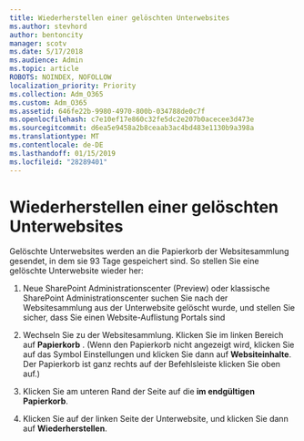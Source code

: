 ```yaml
---
title: Wiederherstellen einer gelöschten Unterwebsites
ms.author: stevhord
author: bentoncity
manager: scotv
ms.date: 5/17/2018
ms.audience: Admin
ms.topic: article
ROBOTS: NOINDEX, NOFOLLOW
localization_priority: Priority
ms.collection: Adm_O365
ms.custom: Adm_O365
ms.assetid: 646fe22b-9980-4970-800b-034788de0c7f
ms.openlocfilehash: c7e10ef17e860c32fe5dc2e207b0acecee3d473e
ms.sourcegitcommit: d6ea5e9458a2b8ceaab3ac4bd483e1130b9a398a
ms.translationtype: MT
ms.contentlocale: de-DE
ms.lasthandoff: 01/15/2019
ms.locfileid: "28289401"
---
```

# <a name="restore-a-deleted-subsite"></a>Wiederherstellen einer gelöschten Unterwebsites

Gelöschte Unterwebsites werden an die Papierkorb der Websitesammlung gesendet, in dem sie 93 Tage gespeichert sind. So stellen Sie eine gelöschte Unterwebsite wieder her:
  
1. Neue SharePoint Administrationscenter (Preview) oder klassische SharePoint Administrationscenter suchen Sie nach der Websitesammlung aus der Unterwebsite gelöscht wurde, und stellen Sie sicher, dass Sie einen Website-Auflistung Portals sind 
    
2. Wechseln Sie zu der Websitesammlung. Klicken Sie im linken Bereich auf **Papierkorb** . (Wenn den Papierkorb nicht angezeigt wird, klicken Sie auf das Symbol Einstellungen und klicken Sie dann auf **Websiteinhalte**. Der Papierkorb ist ganz rechts auf der Befehlsleiste klicken Sie oben auf.)
    
3. Klicken Sie am unteren Rand der Seite auf die **im endgültigen Papierkorb**.
    
4. Klicken Sie auf der linken Seite der Unterwebsite, und klicken Sie dann auf **Wiederherstellen**.
    


